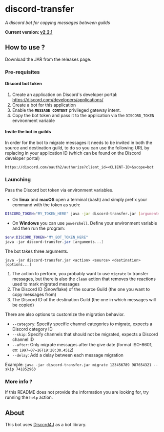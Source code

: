 # discord-transfer #
_A discord bot for copying messages between guilds_

**Current version: [v2.2.1](https://github.com/BilliAlpha/discord-transfer/releases/latest)**

## How to use ? ##

Download the JAR from the releases page.

### Pre-requisites ###

#### Discord bot token ####

1. Create an application on Discord's developer portal: https://discord.com/developers/applications/
2. Create a bot for this application
3. Enable the **`MESSAGE CONTENT`** privileged gateway intent.
4. Copy the bot token and pass it to the application via the `DISCORD_TOKEN` environment variable

#### Invite the bot in guilds ####

In order for the bot to migrate messages it needs to be invited in both the source and destination guild,
to do so you can use the following URL by replacing in your application ID (which can be found on the Discord developer portal)

`https://discord.com/oauth2/authorize?client_id=<CLIENT-ID>&scope=bot`

### Launching ###

Pass the Discord bot token via environment variables.

- On **linux** and **macOS** open a terminal (bash) and simply prefix your command with the token as such:
```bash
DISCORD_TOKEN="MY_TOKEN_HERE" java -jar discord-transfer.jar [arguments...]
```

- On **Windows** you can use `powershell`. Define your environment variable and then run the program:
```powershell
$env:DISCORD_TOKEN="MY_BOT_TOKEN_HERE"
java -jar discord-transfer.jar [arguments...]
```

The bot takes three arguments.

`java -jar discord-transfer.jar <action> <source> <destination> [options...]`

1. The action to perform, you probably want to use `migrate` to transfer messages,
but there is also the `clean` action that removes the reactions used to mark migrated messages
2. The Discord ID (Snowflake) of the source Guild (the one you want to copy messages from)
3. The Discord ID of the destination Guild (the one in which messages will be copied)

There are also options to customize the migration behavior.

- `--category`: Specify specific channel categories to migrate, expects a Discord category ID
- `--skip`: Specify channels that should not be migrated, expects a Discord channel ID
- `--after`: Only migrate messages after the give date (format ISO-8601, ex: `1997−07−16T19:20:30,451Z`)
- `--delay`: Add a delay between each message migration

Example: `java -jar discord-transfer.jar migrate 123456789 987654321 --skip 741852963`

### More info ? ###

If this README does not provide the information you are looking for, try running the `help` action.

## About ##

This bot uses [Discord4J](https://github.com/Discord4J/Discord4J) as a bot library.
